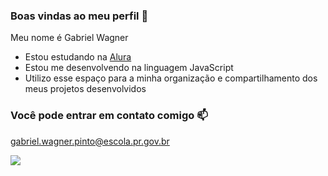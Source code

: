 ### Boas vindas ao meu perfil 👑

Meu nome é Gabriel Wagner

- Estou estudando na [Alura](https://www.alura.com.br)
- Estou me desenvolvendo na linguagem JavaScript
- Utilizo esse espaço para a minha organização e compartilhamento dos meus projetos desenvolvidos

### Você pode entrar em contato comigo 📫

gabriel.wagner.pinto@escola.pr.gov.br

![](https://media.tenor.com/lC2LZI_YL_EAAAAC/pouting-eric-cartman.gif)
